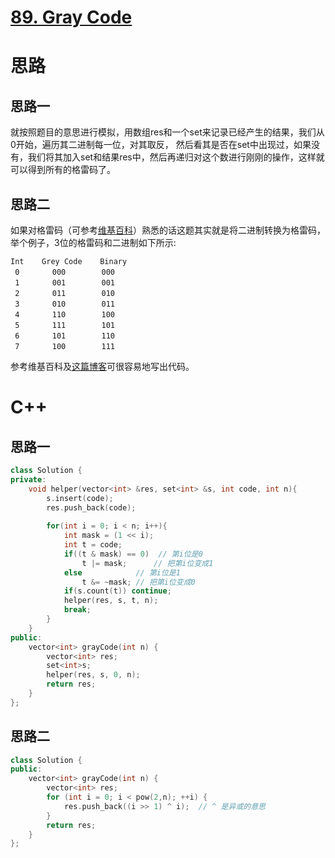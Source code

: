 # [89. Gray Code](https://leetcode.com/problems/gray-code/)
# 思路
## 思路一
就按照题目的意思进行模拟，用数组res和一个set来记录已经产生的结果，我们从0开始，遍历其二进制每一位，对其取反，
然后看其是否在set中出现过，如果没有，我们将其加入set和结果res中，然后再递归对这个数进行刚刚的操作，这样就可以得到所有的格雷码了。

## 思路二
如果对格雷码（可参考[维基百科](https://zh.wikipedia.org/wiki/%E6%A0%BC%E9%9B%B7%E7%A0%81)）熟悉的话这题其实就是将二进制转换为格雷码，
举个例子，3位的格雷码和二进制如下所示:
```
Int    Grey Code    Binary
 0  　　  000        000
 1  　　  001        001
 2   　 　011        010
 3   　 　010        011
 4   　 　110        100
 5   　 　111        101
 6   　 　101        110
 7   　　 100        111
```
参考维基百科及[这篇博客](http://www.omegaxyz.com/2017/11/16/grayandbi/)可很容易地写出代码。



# C++
## 思路一
``` C++
class Solution {
private:
    void helper(vector<int> &res, set<int> &s, int code, int n){
        s.insert(code);
        res.push_back(code);
        
        for(int i = 0; i < n; i++){
            int mask = (1 << i);
            int t = code;
            if((t & mask) == 0)  // 第i位是0
                t |= mask;      // 把第i位变成1
            else            // 第i位是1
                t &= ~mask; // 把第i位变成0
            if(s.count(t)) continue;
            helper(res, s, t, n);
            break;
        }
    }
public:
    vector<int> grayCode(int n) {
        vector<int> res;
        set<int>s;
        helper(res, s, 0, n);
        return res;
    }
};
```
## 思路二
``` C++
class Solution {
public:
    vector<int> grayCode(int n) {
        vector<int> res;
        for (int i = 0; i < pow(2,n); ++i) {
            res.push_back((i >> 1) ^ i);  // ^ 是异或的意思
        }
        return res;
    }
};
```
